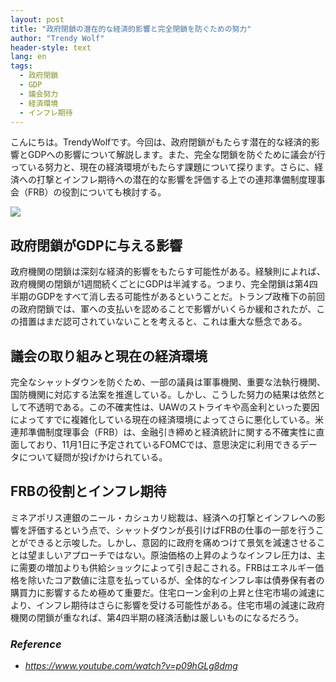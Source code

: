 ```yaml
---
layout: post
title: "政府閉鎖の潜在的な経済的影響と完全閉鎖を防ぐための努力"
author: "Trendy Wolf"
header-style: text
lang: en
tags:
  - 政府閉鎖
  - GDP
  - 議会努力
  - 経済環境
  - インフレ期待
---
```


こんにちは。TrendyWolfです。今回は、政府閉鎖がもたらす潜在的な経済的影響とGDPへの影響について解説します。また、完全な閉鎖を防ぐために議会が行っている努力と、現在の経済環境がもたらす課題について探ります。さらに、経済への打撃とインフレ期待への潜在的な影響を評価する上での連邦準備制度理事会（FRB）の役割についても検討する。

<img
    src="https://i.ytimg.com/vi/p09hGLg8dmg/hqdefault.jpg"
/>


## 政府閉鎖がGDPに与える影響
政府機関の閉鎖は深刻な経済的影響をもたらす可能性がある。経験則によれば、政府機関の閉鎖が1週間続くごとにGDPは半減する。つまり、完全閉鎖は第4四半期のGDPをすべて消し去る可能性があるということだ。トランプ政権下の前回の政府閉鎖では、軍への支払いを認めることで影響がいくらか緩和されたが、この措置はまだ認可されていないことを考えると、これは重大な懸念である。

## 議会の取り組みと現在の経済環境
完全なシャットダウンを防ぐため、一部の議員は軍事機関、重要な法執行機関、国防機関に対応する法案を推進している。しかし、こうした努力の結果は依然として不透明である。この不確実性は、UAWのストライキや高金利といった要因によってすでに複雑化している現在の経済環境によってさらに悪化している。米連邦準備制度理事会（FRB）は、金融引き締めと経済統計に関する不確実性に直面しており、11月1日に予定されているFOMCでは、意思決定に利用できるデータについて疑問が投げかけられている。

## FRBの役割とインフレ期待
ミネアポリス連銀のニール・カシュカリ総裁は、経済への打撃とインフレへの影響を評価するという点で、シャットダウンが長引けばFRBの仕事の一部を行うことができると示唆した。しかし、意図的に政府を痛めつけて景気を減速させることは望ましいアプローチではない。原油価格の上昇のようなインフレ圧力は、主に需要の増加よりも供給ショックによって引き起こされる。FRBはエネルギー価格を除いたコア数値に注意を払っているが、全体的なインフレ率は債券保有者の購買力に影響するため極めて重要だ。住宅ローン金利の上昇と住宅市場の減速により、インフレ期待はさらに影響を受ける可能性がある。住宅市場の減速に政府機関の閉鎖が重なれば、第4四半期の経済活動は厳しいものになるだろう。


### _Reference_
- _https://www.youtube.com/watch?v=p09hGLg8dmg_

